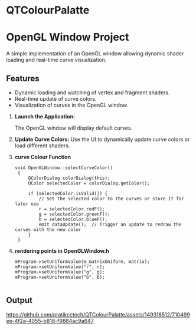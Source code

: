 # QTColourPalatte

# OpenGL Window Project

A simple implementation of an OpenGL window  allowing dynamic shader loading and real-time curve visualization.

## Features

- Dynamic loading and watching of vertex and fragment shaders.
- Real-time update of curve colors.
- Visualization of curves in the OpenGL window.



1. **Launch the Application:**

   The OpenGL window will display default curves.

2. **Update Curve Colors:**
   Use the UI to dynamically update curve colors or load different shaders.

3. **curve Colour Function**

   ```
   void OpenGLWindow::selectCurveColor()
    {
        QColorDialog colorDialog(this);
        QColor selectedColor = colorDialog.getColor();
    
        if (selectedColor.isValid()) {
            // Set the selected color to the curves or store it for later use
            r = selectedColor.redF();
            g = selectedColor.greenF();
            b = selectedColor.blueF();
            emit dataUpdate();  // Trigger an update to redraw the curves with the new color
        }
    }
4. **rendering points in OpenGLWindow.h**
   ```
   mProgram->setUniformValue(m_matrixUniform, matrix);
   mProgram->setUniformValue("r", r);
   mProgram->setUniformValue("g", g);
   mProgram->setUniformValue("b", b);


## Output



https://github.com/pratikcctech/QTColourPalatte/assets/149318512/710499ee-4f2a-4055-b818-f9884ac9a647




